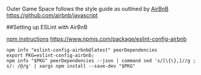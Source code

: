 Outer Game Space follows the style guide as outlined by [AirBnB](https://github.com/airbnb/javascript)
https://github.com/airbnb/javascript

##Setting up ESLint with AirBnB

[npm instructions](https://www.npmjs.com/package/eslint-config-airbnb)
https://www.npmjs.com/package/eslint-config-airbnb

```
npm info "eslint-config-airbnb@latest" peerDependencies
export PKG=eslint-config-airbnb;
npm info "$PKG" peerDependencies --json | command sed 's/[\{\},]//g ; s/: /@/g' | xargs npm install --save-dev "$PKG"
```
